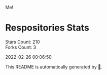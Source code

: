 Me!

# Respositories Stats
Stars Count: 210  
Forks Count: 3

2022-02-26 00:06:50  

This README is automatically generated by [🐰](https://github.com/rnitta/rnitta).
